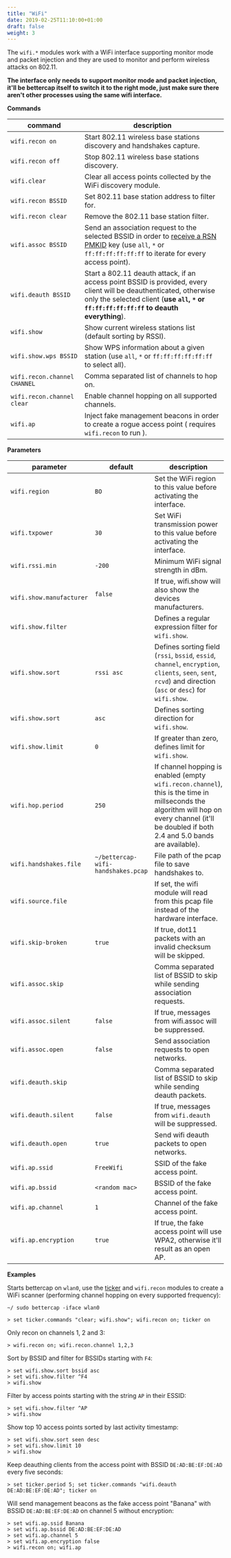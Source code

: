 ```yaml
---
title: "WiFi"
date: 2019-02-25T11:10:00+01:00
draft: false
weight: 3
---
```


The `wifi.*` modules work with a WiFi interface supporting monitor mode and packet injection and they are used to monitor and perform wireless attacks on 802.11.

**The interface only needs to support monitor mode and packet injection, it'll be bettercap itself to switch it to the right mode, just make sure there aren't other processes using the same wifi interface.**

**Commands**

| command | description |
|---------|-------------|
| `wifi.recon on` | Start 802.11 wireless base stations discovery and handshakes capture. |
| `wifi.recon off` | Stop 802.11 wireless base stations discovery. |
| `wifi.clear` | Clear all access points collected by the WiFi discovery module. |
| `wifi.recon BSSID` | Set 802.11 base station address to filter for. |
| `wifi.recon clear` | Remove the 802.11 base station filter. |
| `wifi.assoc BSSID` | Send an association request to the selected BSSID in order to [receive a RSN PMKID](https://hashcat.net/forum/thread-7717.html) key (use `all`, `*` or `ff:ff:ff:ff:ff:ff` to iterate for every access point). |
| `wifi.deauth BSSID` | Start a 802.11 deauth attack, if an access point BSSID is provided, every client will be deauthenticated, otherwise only the selected client (**use `all`, `*` or `ff:ff:ff:ff:ff:ff` to deauth everything**). |
| `wifi.show` | Show current wireless stations list (default sorting by RSSI). |
| `wifi.show.wps BSSID` | Show WPS information about a given station (use `all`, `*` or `ff:ff:ff:ff:ff:ff` to select all). |
| `wifi.recon.channel CHANNEL` | Comma separated list of channels to hop on. |
| `wifi.recon.channel clear` | Enable channel hopping on all supported channels. |
| `wifi.ap` | Inject fake management beacons in order to create a rogue access point ( requires `wifi.recon` to run ). |

**Parameters**

| parameter | default | description |
|-----------|---------|-------------|
| `wifi.region`| `BO` | Set the WiFi region to this value before activating the interface. |
| `wifi.txpower` | `30` | Set WiFi transmission power to this value before activating the interface. |
| `wifi.rssi.min` | `-200` | Minimum WiFi signal strength in dBm. |
| ` wifi.show.manufacturer` | `false` | If true, wifi.show will also show the devices manufacturers. |
| `wifi.show.filter` | |  Defines a regular expression filter for `wifi.show`.|
| `wifi.show.sort` | `rssi asc` | Defines sorting field (`rssi`, `bssid`, `essid`, `channel`, `encryption`, `clients`, `seen`, `sent`, `rcvd`) and direction (`asc` or `desc`) for `wifi.show`. |
| `wifi.show.sort` | `asc` | Defines sorting direction for `wifi.show`. |
| `wifi.show.limit` | `0` | If greater than zero, defines limit for `wifi.show`. |
| `wifi.hop.period` | `250` | If channel hopping is enabled (empty `wifi.recon.channel`), this is the time in millseconds the algorithm will hop on every channel (it'll be doubled if both 2.4 and 5.0 bands are available). |
| `wifi.handshakes.file` | `~/bettercap-wifi-handshakes.pcap` | File path of the pcap file to save handshakes to. |
| `wifi.source.file` | | If set, the wifi module will read from this pcap file instead of the hardware interface. |
| `wifi.skip-broken` | `true` | If true, dot11 packets with an invalid checksum will be skipped. |
| `wifi.assoc.skip` | | Comma separated list of BSSID to skip while sending association requests. |
| `wifi.assoc.silent` | `false` | If true, messages from wifi.assoc will be suppressed. |
| `wifi.assoc.open` | `false` | Send association requests to open networks. | 
| `wifi.deauth.skip` | | Comma separated list of BSSID to skip while sending deauth packets. |
| `wifi.deauth.silent` | `false` | If true, messages from `wifi.deauth` will be suppressed. |
| `wifi.deauth.open` | `true` | Send wifi deauth packets to open networks. |
| `wifi.ap.ssid` | `FreeWifi` | SSID of the fake access point. |
| `wifi.ap.bssid` | `<random mac>` | BSSID of the fake access point. |
| `wifi.ap.channel` | `1` | Channel of the fake access point. |
| `wifi.ap.encryption` | `true` | If true, the fake access point will use WPA2, otherwise it'll result as an open AP. |

**Examples**

Starts bettercap on `wlan0`, use the [ticker](https://github.com/bettercap/bettercap/wiki/ticker) and `wifi.recon` modules to create a WiFi scanner (performing channel hopping on every supported frequency):
    
    ~/ sudo bettercap -iface wlan0

    > set ticker.commands "clear; wifi.show"; wifi.recon on; ticker on

Only recon on channels 1, 2 and 3:

    > wifi.recon on; wifi.recon.channel 1,2,3

Sort by BSSID and filter for BSSIDs starting with `F4`:

    > set wifi.show.sort bssid asc
    > set wifi.show.filter ^F4
    > wifi.show

Filter by access points starting with the string `AP` in their ESSID:

    > set wifi.show.filter ^AP
    > wifi.show

Show top 10 access points sorted by last activity timestamp:

    > set wifi.show.sort seen desc
    > set wifi.show.limit 10
    > wifi.show

Keep deauthing clients from the access point with BSSID `DE:AD:BE:EF:DE:AD` every five seconds:

    > set ticker.period 5; set ticker.commands "wifi.deauth DE:AD:BE:EF:DE:AD"; ticker on

Will send management beacons as the fake access point "Banana" with BSSID `DE:AD:BE:EF:DE:AD` on channel 5 without encryption:

    > set wifi.ap.ssid Banana
    > set wifi.ap.bssid DE:AD:BE:EF:DE:AD
    > set wifi.ap.channel 5
    > set wifi.ap.encryption false
    > wifi.recon on; wifi.ap
